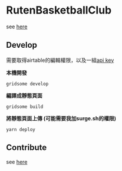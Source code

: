 # RutenBasketballClub

see [here](https://ruten-basketball.surge.sh/)

## Develop
需要取得airtable的編輯權限，以及一組[api key](https://support.airtable.com/hc/en-us/articles/219046777-How-do-I-get-my-API-key-)


**本機開發**
```
gridsome develop
```

**編譯成靜態頁面**
```
gridsome build
```

**將靜態頁面上傳 (可能需要我加surge.sh的權限)**
```
yarn deploy
```

## Contribute
see [here](https://ruten-basketball.surge.sh/about)